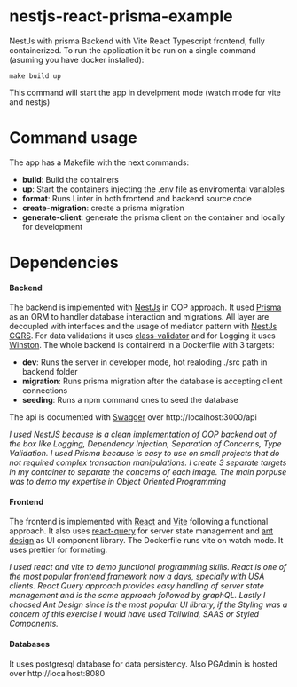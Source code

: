 # nestjs-react-prisma-example
NestJs with prisma Backend with Vite React Typescript frontend, fully containerized. To run the application it be run on a single command (asuming you have docker installed):
```
make build up
```
This command will start the app in develpment mode (watch mode for vite and nestjs)

# Command usage
The app has a Makefile with the next commands:
- __build__: Build the containers
- __up__: Start the containers injecting the .env file as enviromental varialbles
- __format__: Runs Linter in both frontend and backend source code
- __create-migration__: create a prisma migration
- __generate-client__: generate the prisma client on the container and locally for development

# Dependencies

#### Backend
The backend is implemented with [NestJs](https://nestjs.com/) in OOP approach. It used [Prisma](https://www.prisma.io/) as an ORM to handler database interaction and migrations. All layer are decoupled with interfaces and the usage of mediator pattern with [NestJs CQRS](https://github.com/nestjs/cqrs). For data validations it uses [class-validator](https://github.com/typestack/class-validator) and for Logging it uses [Winston](https://github.com/winstonjs/winston). The whole backend is containerd in a Dockerfile with 3 targets:
- __dev__: Runs the server in developer mode, hot realoding ./src path in backend folder
- __migration__: Runs prisma migration after the database is accepting client connections
- __seeding__: Runs a npm command ones to seed the database

The api is documented with [Swagger](https://swagger.io/) over http://localhost:3000/api

_I used NestJS because is a clean implementation of OOP backend out of the box like Logging, Dependency Injection, Separation of Concerns, Type Validation. I used Prisma because is easy to use on small projects that do not required complex transaction manipulations. I create 3 separate targets in my container to separate the concerns of each image. The main porpuse was to demo my expertise in Object Oriented Programming_

#### Frontend
The frontend is implemented with [React](https://react.dev/) and [Vite](https://vitejs.dev/) following a functional approach. It also uses [react-query](https://tanstack.com/query/v5) for server state management and [ant design](https://ant.design/) as UI component library. The Dockerfile runs vite on watch mode. It uses prettier for formating.

_I used react and vite to demo functional programming skills. React is one of the most popular frontend framework now a days, specially with USA clients. React Query approach provides easy handling of server state management and is the same approach followed by graphQL. Lastly I choosed Ant Design since is the most popular UI library, if the Styling was a concern of this exercise I would have used Tailwind, SAAS or Styled Components._

#### Databases
It uses postgresql database for data persistency. Also PGAdmin is hosted over http://localhost:8080